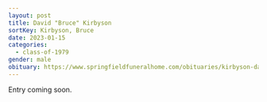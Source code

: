 ```yaml
---
layout: post
title: David "Bruce" Kirbyson
sortKey: Kirbyson, Bruce
date: 2023-01-15
categories:
  - class-of-1979
gender: male
obituary: https://www.springfieldfuneralhome.com/obituaries/kirbyson-david-bruce/
---
```

E﻿ntry coming soon.